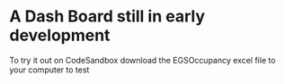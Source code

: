 # A Dash Board still in early development
To try it out on CodeSandbox download the EGSOccupancy excel file to your computer to test
